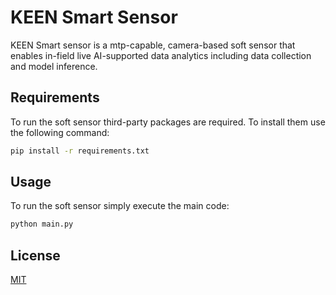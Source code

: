 # KEEN Smart Sensor
KEEN Smart sensor is a mtp-capable, camera-based soft sensor that enables in-field live AI-supported data analytics including data collection and model inference.

## Requirements
To run the soft sensor third-party packages are required. To install them use the following command:
```bash
pip install -r requirements.txt
```

## Usage
To run the soft sensor simply execute the main code:
```python
python main.py
```

## License
[MIT](https://choosealicense.com/licenses/mit/)
